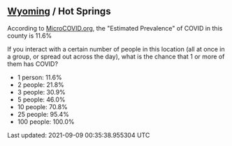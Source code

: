 
## [Wyoming](/united-states/wyoming) / Hot Springs

According to [MicroCOVID.org](http://microcovid.org),
the "Estimated Prevalence" of COVID in this county is 11.6%

If you interact with a certain number of people in this location
(all at once in a group, or spread out across the day), what is the chance that
1 or more of them has COVID?

- 1 person: 11.6%
- 2 people: 21.8%
- 3 people: 30.9%
- 5 people: 46.0%
- 10 people: 70.8%
- 25 people: 95.4%
- 100 people: 100.0%

Last updated: 2021-09-09 00:35:38.955304 UTC
